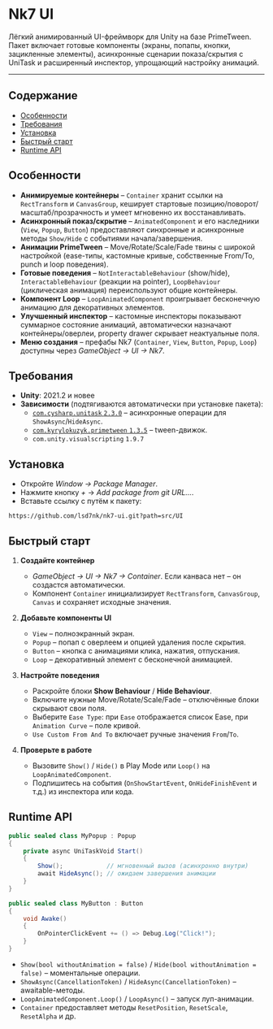 # Nk7 UI

Лёгкий анимированный UI-фреймворк для Unity на базе PrimeTween.   
Пакет включает готовые компоненты (экраны, попапы, кнопки, зацикленные элементы), асинхронные сценарии показа/скрытия с UniTask и расширенный инспектор, упрощающий настройку анимаций.

---

## Содержание

- [Особенности](#особенности)
- [Требования](#требования)
- [Установка](#установка)
- [Быстрый старт](#быстрый-старт)
- [Runtime API](#runtime-api)

## Особенности

- **Анимируемые контейнеры** – `Container` хранит ссылки на `RectTransform` и `CanvasGroup`, кеширует стартовые позицию/поворот/масштаб/прозрачность и умеет мгновенно их восстанавливать.
- **Асинхронный показ/скрытие** – `AnimatedComponent` и его наследники (`View`, `Popup`, `Button`) предоставляют синхронные и асинхронные методы `Show/Hide` с событиями начала/завершения.
- **Анимации PrimeTween** – Move/Rotate/Scale/Fade твины с широкой настройкой (ease-типы, кастомные кривые, собственные From/To, punch и loop поведения).
- **Готовые поведения** – `NotInteractableBehaviour` (show/hide), `InteractableBehaviour` (реакции на pointer), `LoopBehaviour` (циклическая анимация) переиспользуют общие контейнеры.
- **Компонент Loop** – `LoopAnimatedComponent` проигрывает бесконечную анимацию для декоративных элементов.
- **Улучшенный инспектор** – кастомные инспекторы показывают суммарное состояние анимаций, автоматически назначают контейнеры/оверлеи, property drawer скрывает неактуальные поля.
- **Меню создания** – префабы Nk7 (`Container`, `View`, `Button`, `Popup`, `Loop`) доступны через *GameObject → UI → Nk7*.

## Требования

- **Unity**: 2021.2 и новее
- **Зависимости** (подтягиваются автоматически при установке пакета):
  - [`com.cysharp.unitask` `2.3.0`](https://github.com/Cysharp/UniTask) – асинхронные операции для `ShowAsync`/`HideAsync`.
  - [`com.kyrylokuzyk.primetween` `1.3.5`](https://assetstore.unity.com/packages/tools/animation/primetween-221986) – tween-движок.
  - `com.unity.visualscripting` `1.9.7`

## Установка

- Откройте *Window → Package Manager*.
- Нажмите кнопку *+* → *Add package from git URL…*.
- Вставьте ссылку с путём к пакету:

```
https://github.com/lsd7nk/nk7-ui.git?path=src/UI
```

## Быстрый старт

1. **Создайте контейнер**
   - *GameObject → UI → Nk7 → Container*. Если канваса нет – он создастся автоматически.
   - Компонент `Container` инициализирует `RectTransform`, `CanvasGroup`, `Canvas` и сохраняет исходные значения.

2. **Добавьте компоненты UI**
   - `View` – полноэкранный экран.
   - `Popup` – попап с оверлеем и опцией удаления после скрытия.
   - `Button` – кнопка с анимациями клика, нажатия, отпускания.
   - `Loop` – декоративный элемент с бесконечной анимацией.

3. **Настройте поведения**
   - Раскройте блоки **Show Behaviour** / **Hide Behaviour**.
   - Включите нужные Move/Rotate/Scale/Fade – отключённые блоки скрывают свои поля.
   - Выберите `Ease Type`: при `Ease` отображается список Ease, при `Animation Curve` – поле кривой.
   - `Use Custom From And To` включает ручные значения `From`/`To`.

4. **Проверьте в работе**
   - Вызовите `Show()` / `Hide()` в Play Mode или `Loop()` на `LoopAnimatedComponent`.
   - Подпишитесь на события (`OnShowStartEvent`, `OnHideFinishEvent` и т.д.) из инспектора или кода.

## Runtime API

```csharp
public sealed class MyPopup : Popup
{
    private async UniTaskVoid Start()
    {
        Show();            // мгновенный вызов (асинхронно внутри)
        await HideAsync(); // ожидаем завершения анимации
    }
}

public sealed class MyButton : Button
{
    void Awake()
    {
        OnPointerClickEvent += () => Debug.Log("Click!");
    }
}
```

- `Show(bool withoutAnimation = false)` / `Hide(bool withoutAnimation = false)` – моментальные операции.
- `ShowAsync(CancellationToken)` / `HideAsync(CancellationToken)` – awaitable-методы.
- `LoopAnimatedComponent.Loop()` / `LoopAsync()` – запуск луп-анимации.
- `Container` предоставляет методы `ResetPosition`, `ResetScale`, `ResetAlpha` и др.
